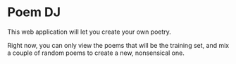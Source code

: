 # Poem DJ

This web application will let you create your own poetry.

Right now, you can only view the poems that will be the training set, and mix a couple of random poems to create a new, nonsensical one.
